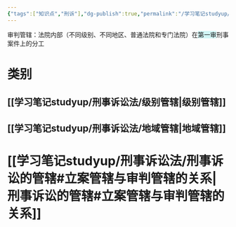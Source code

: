 ```yaml
---
{"tags":["知识点","刑诉"],"dg-publish":true,"permalink":"/学习笔记studyup/刑事诉讼法/审判管辖/","dgPassFrontmatter":true,"created":"2024-11-11T16:02:00.803+08:00","updated":"2024-11-11T17:03:53.489+08:00"}
---
```


审判管辖：法院内部（不同级别、不同地区、普通法院和专门法院）在<span style="background:rgba(173, 239, 239, 0.55)">第一审</span>刑事案件上的分工
# 类别
## [[学习笔记studyup/刑事诉讼法/级别管辖\|级别管辖]]
## [[学习笔记studyup/刑事诉讼法/地域管辖\|地域管辖]]
# [[学习笔记studyup/刑事诉讼法/刑事诉讼的管辖#立案管辖与审判管辖的关系\|刑事诉讼的管辖#立案管辖与审判管辖的关系]]